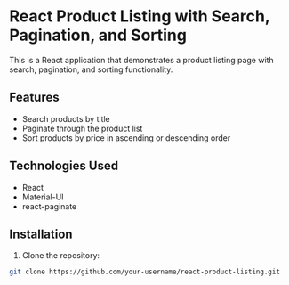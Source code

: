 # React Product Listing with Search, Pagination, and Sorting

This is a React application that demonstrates a product listing page with search, pagination, and sorting functionality.

## Features

- Search products by title
- Paginate through the product list
- Sort products by price in ascending or descending order

## Technologies Used

- React
- Material-UI
- react-paginate

## Installation

1. Clone the repository:

```bash
git clone https://github.com/your-username/react-product-listing.git
